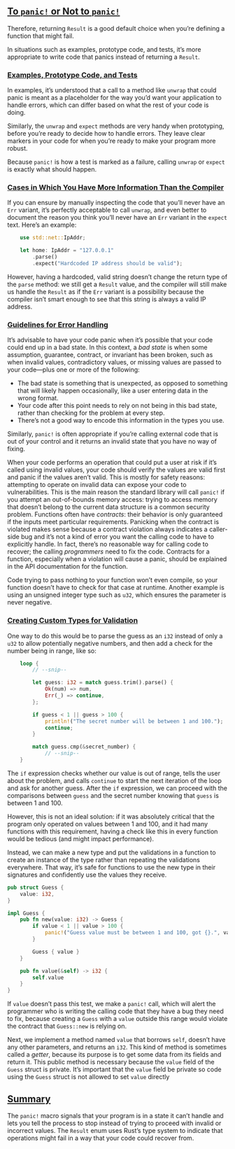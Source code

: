 ## [To `panic!` or Not to `panic!`](https://doc.rust-lang.org/nightly/book/ch09-03-to-panic-or-not-to-panic.html#to-panic-or-not-to-panic)

Therefore, returning `Result` is a good default choice when you’re defining a function that might fail.

In situations such as examples, prototype code, and tests, it’s more appropriate to write code that panics instead of returning a `Result`.

### [Examples, Prototype Code, and Tests](https://doc.rust-lang.org/nightly/book/ch09-03-to-panic-or-not-to-panic.html#examples-prototype-code-and-tests)

In examples, it’s understood that a call to a method like `unwrap` that could panic is meant as a placeholder for the way you’d want your application to handle errors, which can differ based on what the rest of your code is doing.

Similarly, the `unwrap` and `expect` methods are very handy when prototyping, before you’re ready to decide how to handle errors. They leave clear markers in your code for when you’re ready to make your program more robust.

Because `panic!` is how a test is marked as a failure, calling `unwrap` or `expect` is exactly what should happen.

### [Cases in Which You Have More Information Than the Compiler](https://doc.rust-lang.org/nightly/book/ch09-03-to-panic-or-not-to-panic.html#cases-in-which-you-have-more-information-than-the-compiler)

If you can ensure by manually inspecting the code that you’ll never have an `Err` variant, it’s perfectly acceptable to call `unwrap`, and even better to document the reason you think you’ll never have an `Err` variant in the `expect` text. Here’s an example:

```rust
    use std::net::IpAddr;

    let home: IpAddr = "127.0.0.1"
        .parse()
        .expect("Hardcoded IP address should be valid");
```

However, having a hardcoded, valid string doesn’t change the return type of the `parse` method: we still get a `Result` value, and the compiler will still make us handle the `Result` as if the `Err` variant is a possibility because the compiler isn’t smart enough to see that this string is always a valid IP address.

### [Guidelines for Error Handling](https://doc.rust-lang.org/nightly/book/ch09-03-to-panic-or-not-to-panic.html#guidelines-for-error-handling)

It’s advisable to have your code panic when it’s possible that your code could end up in a bad state. In this context, a _bad state_ is when some assumption, guarantee, contract, or invariant has been broken, such as when invalid values, contradictory values, or missing values are passed to your code—plus one or more of the following:

- The bad state is something that is unexpected, as opposed to something that will likely happen occasionally, like a user entering data in the wrong format.
- Your code after this point needs to rely on not being in this bad state, rather than checking for the problem at every step.
- There’s not a good way to encode this information in the types you use.

Similarly, `panic!` is often appropriate if you’re calling external code that is out of your control and it returns an invalid state that you have no way of fixing.

When your code performs an operation that could put a user at risk if it’s called using invalid values, your code should verify the values are valid first and panic if the values aren’t valid. This is mostly for safety reasons: attempting to operate on invalid data can expose your code to vulnerabilities. This is the main reason the standard library will call `panic!` if you attempt an out-of-bounds memory access: trying to access memory that doesn’t belong to the current data structure is a common security problem. Functions often have _contracts_: their behavior is only guaranteed if the inputs meet particular requirements. Panicking when the contract is violated makes sense because a contract violation always indicates a caller-side bug and it’s not a kind of error you want the calling code to have to explicitly handle. In fact, there’s no reasonable way for calling code to recover; the calling _programmers_ need to fix the code. Contracts for a function, especially when a violation will cause a panic, should be explained in the API documentation for the function.

Code trying to pass nothing to your function won’t even compile, so your function doesn’t have to check for that case at runtime. Another example is using an unsigned integer type such as `u32`, which ensures the parameter is never negative.

### [Creating Custom Types for Validation](https://doc.rust-lang.org/nightly/book/ch09-03-to-panic-or-not-to-panic.html#creating-custom-types-for-validation)

One way to do this would be to parse the guess as an `i32` instead of only a `u32` to allow potentially negative numbers, and then add a check for the number being in range, like so:

```rust
    loop {
        // --snip--

        let guess: i32 = match guess.trim().parse() {
            Ok(num) => num,
            Err(_) => continue,
        };

        if guess < 1 || guess > 100 {
            println!("The secret number will be between 1 and 100.");
            continue;
        }

        match guess.cmp(&secret_number) {
            // --snip--
    }
```

The `if` expression checks whether our value is out of range, tells the user about the problem, and calls `continue` to start the next iteration of the loop and ask for another guess. After the `if` expression, we can proceed with the comparisons between `guess` and the secret number knowing that `guess` is between 1 and 100.

However, this is not an ideal solution: if it was absolutely critical that the program only operated on values between 1 and 100, and it had many functions with this requirement, having a check like this in every function would be tedious (and might impact performance).

Instead, we can make a new type and put the validations in a function to create an instance of the type rather than repeating the validations everywhere. That way, it’s safe for functions to use the new type in their signatures and confidently use the values they receive.

```rust
pub struct Guess {
    value: i32,
}

impl Guess {
    pub fn new(value: i32) -> Guess {
        if value < 1 || value > 100 {
            panic!("Guess value must be between 1 and 100, got {}.", value);
        }

        Guess { value }
    }

    pub fn value(&self) -> i32 {
        self.value
    }
}
```

If `value` doesn’t pass this test, we make a `panic!` call, which will alert the programmer who is writing the calling code that they have a bug they need to fix, because creating a `Guess` with a `value` outside this range would violate the contract that `Guess::new` is relying on.

Next, we implement a method named `value` that borrows `self`, doesn’t have any other parameters, and returns an `i32`. This kind of method is sometimes called a _getter_, because its purpose is to get some data from its fields and return it. This public method is necessary because the `value` field of the `Guess` struct is private. It’s important that the `value` field be private so code using the `Guess` struct is not allowed to set `value` directly

## [Summary](https://doc.rust-lang.org/nightly/book/ch09-03-to-panic-or-not-to-panic.html#summary)

The `panic!` macro signals that your program is in a state it can’t handle and lets you tell the process to stop instead of trying to proceed with invalid or incorrect values. The `Result` enum uses Rust’s type system to indicate that operations might fail in a way that your code could recover from.